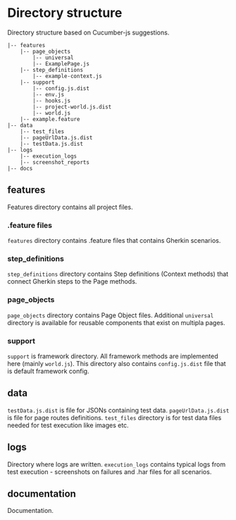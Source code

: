 # Directory structure
Directory structure based on Cucumber-js suggestions.

```plaintext
|-- features
    |-- page_objects
        |-- universal
        |-- ExamplePage.js
    |-- step_definitions
        |-- example-context.js
    |-- support
        |-- config.js.dist
        |-- env.js
        |-- hooks.js
        |-- project-world.js.dist
        |-- world.js
    |-- example.feature
|-- data
    |-- test_files
    |-- pageUrlData.js.dist
    |-- testData.js.dist
|-- logs
    |-- execution_logs
    |-- screenshot_reports
|-- docs
```

## features
Features directory contains all project files.

### .feature files
`features` directory contains .feature files that contains Gherkin scenarios.

### step_definitions
`step_definitions` directory contains Step definitions (Context methods) that connect Gherkin steps to the Page methods.

### page_objects
`page_objects` directory contains Page Object files. Additional `universal` directory is available for reusable components that exist on multipla pages.

### support
`support` is framework directory. All framework methods are implemented here (mainly `world.js`). This directory also contains `config.js.dist` file that is default framework config.

## data
`testData.js.dist` is file for JSONs containing test data. `pageUrlData.js.dist` is file for page routes definitions.
`test_files` directory is for test data files needed for test execution like images etc.

## logs
Directory where logs are written. `execution_logs` contains typical logs from test execution - screenshots on failures and .har files for all scenarios.

## documentation
Documentation.
